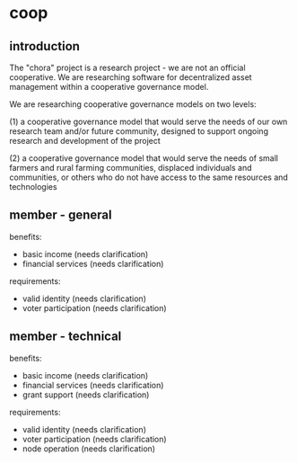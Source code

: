 # coop

## introduction

The "chora" project is a research project - we are not an official cooperative. We are researching software for decentralized asset management within a cooperative governance model.

We are researching cooperative governance models on two levels:

(1) a cooperative governance model that would serve the needs of our own research team and/or future community, designed to support ongoing research and development of the project

(2) a cooperative governance model that would serve the needs of small farmers and rural farming communities, displaced individuals and communities, or others who do not have access to the same resources and technologies

## member - general

benefits:

- basic income (needs clarification)
- financial services (needs clarification)

requirements:

- valid identity (needs clarification)
- voter participation (needs clarification)

## member - technical

benefits:

- basic income (needs clarification)
- financial services (needs clarification)
- grant support (needs clarification)

requirements:

- valid identity (needs clarification)
- voter participation (needs clarification)
- node operation (needs clarification)
